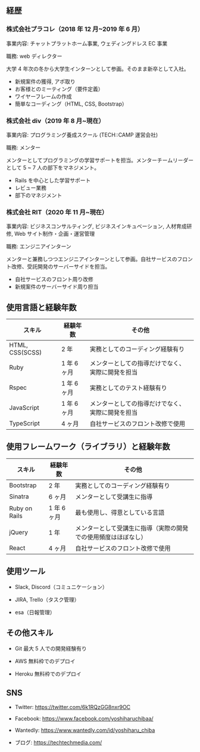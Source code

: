 ## 経歴

### 株式会社プラコレ（2018 年 12 月~2019 年 6 月）

事業内容: チャットプラットホーム事業, ウェディングドレス EC 事業

職務: web ディレクター

大学 4 年次の冬から大学生インターンとして参画。そのまま新卒として入社。

- 新規案件の獲得, アポ取り
- お客様とのミーティング（要件定義）
- ワイヤーフレームの作成
- 簡単なコーディング（HTML, CSS, Bootstrap）

### 株式会社 div（2019 年 8 月~現在）

事業内容: プログラミング養成スクール (TECH::CAMP 運営会社)

職務: メンター

メンターとしてプログラミングの学習サポートを担当。メンターチームリーダーとして 5 ~ 7 人の部下をマネジメント。

- Rails を中心とした学習サポート
- レビュー業務
- 部下のマネジメント

### 株式会社 RIT（2020 年 11 月~現在）

事業内容: ビジネスコンサルティング, ビジネスインキュベーション, 人材育成研修, Web サイト制作・企画・運営管理

職務: エンジニアインターン

メンターと兼務しつつエンジニアインターンとして参画。自社サービスのフロント改修、受託開発のサーバーサイドを担当。

- 自社サービスのフロント周り改修
- 新規案件のサーバーサイド周り担当

## 使用言語と経験年数

| スキル          | 経験年数    | その他                                           |
| --------------- | ----------- | ------------------------------------------------ |
| HTML, CSS(SCSS) | 2 年        | 実務としてのコーディング経験有り                 |
| Ruby            | 1 年 6 ヶ月 | メンターとしての指導だけでなく、実際に開発を担当 |
| Rspec           | 1 年 6 ヶ月 | 実務としてのテスト経験有り                       |
| JavaScript      | 1 年 6 ヶ月 | メンターとしての指導だけでなく、実際に開発を担当 |
| TypeScript      | 4 ヶ月      | 自社サービスのフロント改修で使用                 |

## 使用フレームワーク（ライブラリ）と経験年数

| スキル        | 経験年数    | その他                                                         |
| ------------- | ----------- | -------------------------------------------------------------- |
| Bootstrap     | 2 年        | 実務としてのコーディング経験有り                               |
| Sinatra       | 6 ヶ月      | メンターとして受講生に指導                                     |
| Ruby on Rails | 1 年 6 ヶ月 | 最も使用し、得意としている言語                                 |
| jQuery        | 1 年        | メンターとして受講生に指導（実際の開発での使用頻度はほぼなし） |
| React         | 4 ヶ月      | 自社サービスのフロント改修で使用                               |

## 使用ツール

- Slack, Discord（コミュニケーション）

- JIRA, Trello（タスク管理）

- esa（日報管理）

## その他スキル

- Git
  最大 5 人での開発経験有り

- AWS
  無料枠でのデプロイ

- Heroku
  無料枠でのデプロイ

## SNS

- Twitter: https://twitter.com/6k1RQzGG8nxr9OC

- Facebook: https://www.facebook.com/yoshiharuchibaa/

- Wantedly: https://www.wantedly.com/id/yoshiharu_chiba

- ブログ: https://techtechmedia.com/
